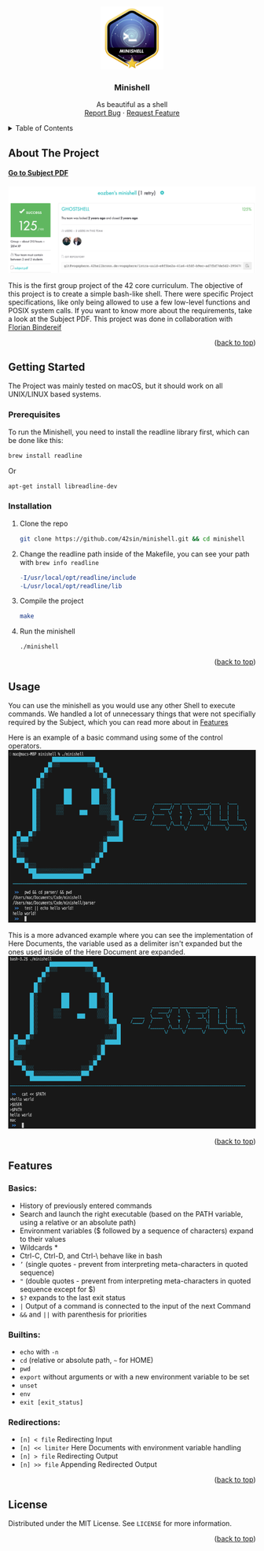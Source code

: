 <!-- Improved compatibility of back to top link: See: https://github.com/othneildrew/Best-README-Template/pull/73 -->
<a name="readme-top"></a>

<!-- PROJECT LOGO -->
<br />
<div align="center">
  <a href="https://github.com/42sin/minishell">
    <img src="logo.png" alt="Logo" width="128" height="128">
  </a>

<h3 align="center">Minishell</h3>

  <p align="center">
    As beautiful as a shell
    <br />
    <a href="https://github.com/42sin/minishell/issues">Report Bug</a>
    ·
    <a href="https://github.com/42sin/minishell/issues">Request Feature</a>
  </p>
</div>



<!-- TABLE OF CONTENTS -->
<details>
  <summary>Table of Contents</summary>
  <ol>
    <li>
      <a href="#about-the-project">About The Project</a>
    </li>
    <li>
      <a href="#getting-started">Getting Started</a>
      <ul>
        <li><a href="#prerequisites">Prerequisites</a></li>
        <li><a href="#installation">Installation</a></li>
      </ul>
    </li>
    <li><a href="#usage">Usage</a></li>
    <li><a href="#features">Features</a></li>
    <li><a href="#license">License</a></li>
  </ol>
</details>



<!-- ABOUT THE PROJECT -->
## About The Project

#### [Go to Subject PDF]
[![Subject PDF][subjectImage]](en.minishell_subject.pdf)

This is the first group project of the 42 core curriculum. The objective of this project is to create a simple bash-like shell. There were specific Project specifications, like only being allowed to use a few low-level functions and POSIX system calls. If you want to know more about the requirements, take a look at the Subject PDF. This project was done in collaboration with <a href="https://github.com/FlorianBindereif">Florian Bindereif</a>
<p align="right">(<a href="#readme-top">back to top</a>)</p>

<!-- GETTING STARTED -->
## Getting Started

The Project was mainly tested on macOS, but it should work on all UNIX/LINUX based systems.

### Prerequisites

To run the Minishell, you need to install the readline library first, which can be done like this:
  ```sh
  brew install readline
  ```
Or
  ```sh
  apt-get install libreadline-dev
  ```

### Installation

1. Clone the repo
   ```sh
   git clone https://github.com/42sin/minishell.git && cd minishell
   ```
2. Change the readline path inside of the Makefile, you can see your path with `brew info readline`
   ```Makefile
   -I/usr/local/opt/readline/include
   -L/usr/local/opt/readline/lib
   ```
3. Compile the project
   ```sh
   make
   ```
4. Run the minishell
   ```sh
   ./minishell
   ```

<p align="right">(<a href="#readme-top">back to top</a>)</p>

<!-- USAGE EXAMPLES -->
## Usage

You can use the minishell as you would use any other Shell to execute commands. We handled a lot of unnecessary things that were not specifially required by the Subject, which you can read more about in <a href="#features">Features</a>

Here is an example of a basic command using some of the control operators.
<img src="example.png" height="351px" width="672px">

This is a more advanced example where you can see the implementation of Here Documents, the variable used as a delimiter isn't expanded but the ones used inside of the Here Document are expanded.
<img src="example2.png" height="351px" width="672px">

<p align="right">(<a href="#readme-top">back to top</a>)</p>

<!-- Features -->
## Features

### Basics:
<ul>
  <li>History of previously entered commands</li>
  <li>Search and launch the right executable (based on the PATH variable, using a relative or an absolute path)</li>
  <li>Environment variables ($ followed by a sequence of characters) expand to their values</li>
  <li>Wildcards *</li>
  <li>Ctrl-C, Ctrl-D, and Ctrl-\ behave like in bash</li>
  <li><code>’</code> (single quotes - prevent from interpreting meta-characters in quoted sequence)</li>
  <li><code>"</code> (double quotes - prevent from interpreting meta-characters in quoted sequence except for $)</li>
  <li><code>$?</code> expands to the last exit status</li>
  <li><code>|</code> Output of a command is connected to the input of the next Command</li>
  <li><code>&amp;&amp;</code> and <code>||</code> with parenthesis for priorities</li>
</ul>

### Builtins:
<ul>
  <li><code>echo</code> with <code>-n</code></li>
  <li><code>cd</code> (relative or absolute path, <code>~</code> for HOME)</li>
  <li><code>pwd</code></li>
  <li><code>export</code> without arguments or with a new environment variable to be set</li>
  <li><code>unset</code></li>
  <li><code>env</code></li>
  <li><code>exit [exit_status]</code></li>
</ul>

### Redirections:
<ul>
  <li><code>[n] &lt; file</code> Redirecting Input</li>
  <li><code>[n] &lt;&lt; limiter</code> Here Documents with environment variable handling</li>
  <li><code>[n] &gt; file</code> Redirecting Output</li>
  <li><code>[n] &gt;&gt; file</code> Appending Redirected Output</li>
</ul>


<p align="right">(<a href="#readme-top">back to top</a>)</p>

<!-- LICENSE -->
## License

Distributed under the MIT License. See `LICENSE` for more information.

<p align="right">(<a href="#readme-top">back to top</a>)</p>

<!-- MARKDOWN LINKS & IMAGES -->
[issues-url]: https://github.com/42sin/minishell/issues
[license-url]: https://github.com/42sin/minishell/blob/master/LICENSE.txt
[subjectImage]: eval.png
[Go to Subject PDF]: en.minishell_subject.pdf

